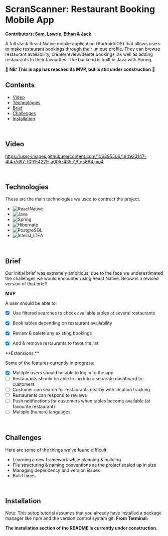 # ScranScanner: Restaurant Booking Mobile App
<b> Contributors: [Sam](https://github.com/SamuelSeFe), [Lawrie](https://github.com/LawrieCarly), 
[Ethan](https://github.com/ethanBaird) & [Jack](https://github.com/knowles28) </b>




A full stack React Native mobile application (Android/iOS) that allows users to make restaurant bookings through their unique profile. They can browse restaurant availability, create/review/delete bookings, as well as adding restaurants to their favourites. The backend is built in Java with Spring.

🚧 <b> NB: This is app has reached its MVP, but is still under construction</b> 🚧


## Contents 

* [Video](#video)
* [Technologies](#technologies)
* [Brief](#brief)
* [Challenges](#challenges)
* [Installation](#installation)

<br>


## Video




https://user-images.githubusercontent.com/106395506/194923147-4f4a7d97-f091-4229-a005-435c19fe5864.mp4




<br>


## Technologies

These are the main technologies we used to contruct the project.

* ![ReactNative]
* ![Java]
* ![Spring]
* ![Hibernate]
* ![PostgreSQL]
* ![IntelliJ_IDEA]

<br>


## Brief

Our initial brief was extremely ambitious, due to the face we underestimated the challenges we would encounter using React Native. Below is a revised version of that brief!

**MVP**

A user should be able to:

- [x] Use filtered searches to check available tables at several restaurants
- [x] Book tables depending on restaurant availability
- [x] Review & delete any existing bookings
- [x] Add & remove restaurants to favourite list


**Extensions **

Some of the features currently in progress:

- [x] Multiple users should be able to log in to the app
- [ ] Restaurants should be able to log into a separate dashboard to customers
- [ ] Customer can search for restaurants nearby with location tracking
- [ ] Restaurants can respond to reviews
- [ ] Push notifications for customers when tables become available (at favourite restaurant)
- [ ] Multiple (human) languages

<br>

## Challenges

Here are some of the things we've found difficult:

* Learning a new framework while planning & building 
* File structuring & naming conventions as the project scaled up in size
* Managing dependency and version issues
* Build times


<br>


## Installation

Note: This setup tutorial assumes that you already have installed a package manager like npm and the version control system git.
**From Terminal:**

<b> The installation section of the README is currently under construction. </b>





<!-- MARKDOWN LINKS & IMAGES -->

[ReactNative]:https://img.shields.io/badge/React_Native-20232A?style=for-the-badge&logo=react&logoColor=61DAFB
[Java]:https://img.shields.io/badge/Java-ED8B00?style=for-the-badge&logo=java&logoColor=white
[Spring]:https://img.shields.io/badge/Spring-6DB33F?style=for-the-badge&logo=spring&logoColor=white
[Hibernate]:https://img.shields.io/badge/Hibernate-59666C?style=for-the-badge&logo=Hibernate&logoColor=white
[PostgreSQL]:https://img.shields.io/badge/PostgreSQL-316192?style=for-the-badge&logo=postgresql&logoColor=white
[IntelliJ_IDEA]: https://img.shields.io/badge/IntelliJ_IDEA-000000.svg?style=for-the-badge&logo=intellij-idea&logoColor=white


